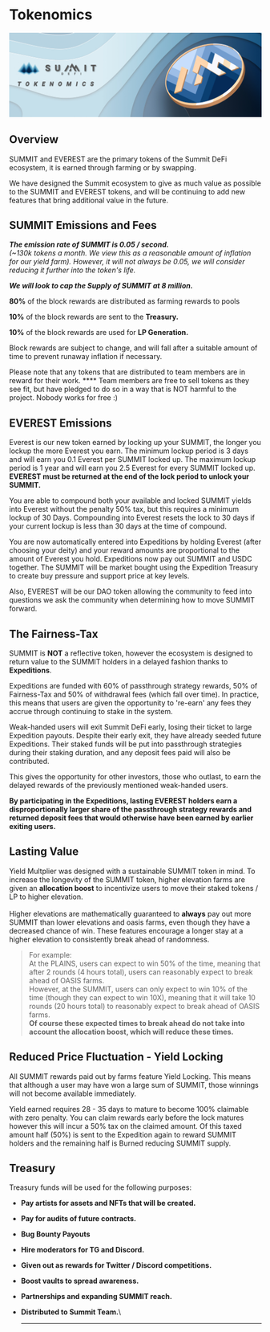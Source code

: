 # Tokenomics

![](<../.gitbook/assets/Tokenomics Masthead (1).jpg>)

## Overview

SUMMIT and EVEREST are the primary tokens of the Summit DeFi ecosystem, it is earned through farming or by swapping.&#x20;

We have designed the Summit ecosystem to give as much value as possible to the SUMMIT and EVEREST tokens, and will be continuing to add new features that bring additional value in the future.

## SUMMIT Emissions and Fees

_**The emission rate of SUMMIT is 0.05 / second.**_\
_(\~130k tokens a month. We view this as a reasonable amount of inflation for our yield farm).  However, it will not always be 0.05, we will consider reducing it further into the token's life._

_**We will look to cap the Supply of SUMMIT at 8 million.**_

**80%** of the block rewards are distributed as farming rewards to pools

**10%** of the block rewards are sent to the **Treasury.**&#x20;

**10%** of the block rewards are used for **LP Generation.**

Block rewards are subject to change, and will fall after a suitable amount of time to prevent runaway inflation if necessary.

Please note that any tokens that are distributed to team members are in reward for their work. **** Team members are free to sell tokens as they see fit, but have pledged to do so in a way that is NOT harmful to the project. Nobody works for free :)

## **EVEREST Emissions**&#x20;

Everest is our new token earned by locking up your SUMMIT, the longer you lockup the more Everest you earn. The minimum lockup period is 3 days and will earn you 0.1 Everest per SUMMIT locked up. The maximum lockup period is 1 year and will earn you 2.5 Everest for every SUMMIT locked up.  **EVEREST must be returned at the end of the lock period to unlock your SUMMIT.**

You are able to compound both your available and locked SUMMIT yields into Everest without the penalty 50% tax, but this requires a minimum lockup of 30 Days. Compounding into Everest resets the lock to 30 days if your current lockup is less than 30 days at the time of compound.

You are now automatically entered into Expeditions by holding Everest (after choosing your deity) and your reward amounts are proportional to the amount of Everest you hold. Expeditions now pay out SUMMIT and USDC together. The SUMMIT will be market bought using the Expedition Treasury to create buy pressure and support price at key levels.

Also, EVEREST will be our DAO token allowing the community to feed into questions we ask the community when determining how to move SUMMIT forward.

## **The Fairness-Tax**

SUMMIT is **NOT** a reflective token, however the ecosystem is designed to return value to the SUMMIT holders in a delayed fashion thanks to **Expeditions**.

Expeditions are funded with 60% of passthrough strategy rewards, 50% of Fairness-Tax and 50% of withdrawal fees (which fall over time). In practice, this means that users are given the opportunity to 're-earn' any fees they accrue through continuing to stake in the system. &#x20;

Weak-handed users will exit Summit DeFi early, losing their ticket to large Expedition payouts. Despite their early exit, they have already seeded future Expeditions. Their staked funds will be put into passthrough strategies during their staking duration, and any deposit fees paid will also be contributed.

This gives the opportunity for other investors, those who outlast, to earn the delayed rewards of the previously mentioned weak-handed users.

**By participating in the Expeditions, lasting EVEREST holders earn a disproportionally larger share of the passthrough strategy rewards and returned deposit fees that would otherwise have been earned by earlier exiting users.**

## **Lasting Value**

Yield Multplier was designed with a sustainable SUMMIT token in mind. To increase the longevity of the SUMMIT token, higher elevation farms are given an **allocation boost** to incentivize users to move their staked tokens / LP to higher elevation.\
\
Higher elevations are mathematically guaranteed to **always** pay out more SUMMIT than lower elevations and oasis farms, even though they have a decreased chance of win.  These features encourage a longer stay at a higher elevation to consistently break ahead of randomness.

> For example:\
> At the PLAINS, users can expect to win 50% of the time, meaning that after 2 rounds (4 hours total), users can reasonably expect to break ahead of OASIS farms.\
> However, at the SUMMIT, users can only expect to win 10% of the time (though they can expect to win 10X), meaning that it will take 10 rounds (20 hours total) to reasonably expect to break ahead of OASIS farms.\
> **Of course these expected times to break ahead do not take into account the allocation boost, which will reduce these times.**

## Reduced Price Fluctuation - Yield Locking

All SUMMIT rewards paid out by farms feature Yield Locking.  This means that although a user may have won a large sum of SUMMIT, those winnings will not become available immediately. &#x20;

Yield earned requires 28 - 35 days to mature to become 100% claimable with zero penalty. You can claim rewards early before the lock matures however this will incur a 50% tax on the claimed amount. Of this taxed amount half (50%) is sent to the Expedition again to reward SUMMIT holders and the remaining half is Burned reducing SUMMIT supply.

## **Treasury**

Treasury funds will be used for the following purposes:

* **Pay artists for assets and NFTs that will be created.**
* **Pay for audits of future contracts.**
* **Bug Bounty Payouts**
* **Hire moderators for TG and Discord.**
* **Given out as rewards for Twitter / Discord competitions.**
* **Boost vaults to spread awareness.**
* **Partnerships and expanding SUMMIT reach.**
*   **Distributed to Summit Team.**\


    ***

## &#x20;<a href="#emission-rate" id="emission-rate"></a>
